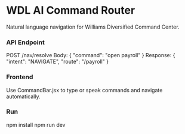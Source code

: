 # WDL AI Command Router
Natural language navigation for Williams Diversified Command Center.

### API Endpoint
POST /nav/resolve
Body: { "command": "open payroll" }
Response: { "intent": "NAVIGATE", "route": "/payroll" }

### Frontend
Use CommandBar.jsx to type or speak commands and navigate automatically.

### Run
npm install
npm run dev
